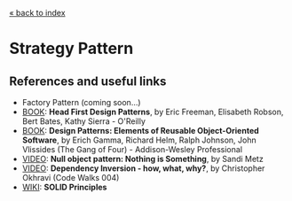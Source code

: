 [&laquo; back to index](../../README.md)
# Strategy Pattern
## References and useful links

- Factory Pattern (coming soon...)
- [BOOK](https://www.amazon.it/Head-First-Design-Patterns-Freeman/dp/0596007124): **Head First Design Patterns**, by Eric Freeman, Elisabeth Robson, Bert Bates, Kathy Sierra - O'Reilly
- [BOOK](https://www.amazon.it/Design-Patterns-Elements-Reusable-Object-Oriented/dp/0201633612): **Design Patterns: Elements of Reusable Object-Oriented Software**, by Erich Gamma, Richard Helm, Ralph Johnson, John Vlissides (The Gang of Four) - Addison-Wesley Professional
- [VIDEO](https://www.youtube.com/watch?v=OMPfEXIlTVE): **Null object pattern: Nothing is Something**, by Sandi Metz
- [VIDEO](https://www.youtube.com/watch?v=S9awxA1wNNY): **Dependency Inversion - how, what, why?**, by Christopher Okhravi (Code Walks 004)
- [WIKI](https://it.wikipedia.org/wiki/SOLID): **SOLID Principles**

